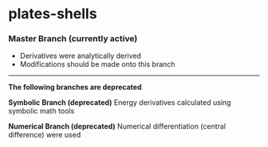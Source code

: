 # plates-shells

### Master Branch (currently active)
- Derivatives were analytically derived
- Modifications should be made onto this branch

---
**The following branches are deprecated**

**Symbolic Branch (deprecated)**
Energy derivatives calculated using symbolic math tools

**Numerical Branch (deprecated)**
Numerical differentiation (central difference) were used
